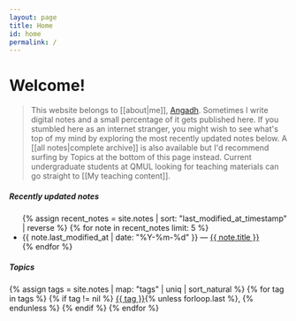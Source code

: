 ```yaml
---
layout: page
title: Home
id: home
permalink: /
---
```


# Welcome!

> This website belongs to  [[about|me]], [Angadh](https://www.sems.qmul.ac.uk/staff/a.nanjangud). Sometimes I write digital notes
> and a small percentage of it gets published here. If you stumbled
> here as an internet stranger, you might wish to see what's top of my mind
> by exploring the most recently updated notes below. A [[all notes|complete archive]] is also available
> but I'd recommend surfing by Topics at the bottom of this page instead. Current undergraduate students at QMUL looking for teaching materials can go  straight to [[My teaching content]]. 

<h5>Recently updated notes</h5>

<ul>
  {% assign recent_notes = site.notes | sort: "last_modified_at_timestamp" | reverse %}
  {% for note in recent_notes limit: 5 %}
    <li>
      {{ note.last_modified_at | date: "%Y-%m-%d" }} — <a class="internal-link" href="{{ site.baseurl }}{{ note.url }}">{{ note.title }}</a>
    </li>
  {% endfor %}
</ul>

<h5>Topics</h5>

<div class="category-list">
{% assign tags = site.notes | map: "tags" | uniq | sort_natural %}
{% for tag in tags %}
  {% if tag != nil %}
    <a class="category-link" href="{{ site.baseurl }}/tags/{{ tag | slugify }}" rel="noopener">{{ tag }}</a>{% unless forloop.last %}, {% endunless %}
  {% endif %}
{% endfor %}
</div>
